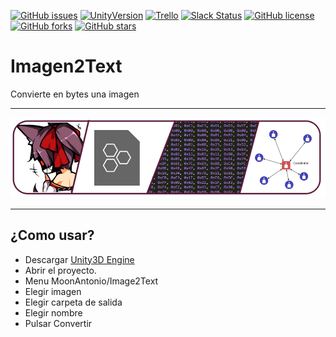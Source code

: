 [![GitHub issues](https://img.shields.io/github/issues/MoonAntonio/Imagen2Text.svg)](https://github.com/MoonAntonio/Imagen2Text/issues)
[![UnityVersion](https://img.shields.io/badge/Unity-2017.3.1f1-blue.svg)](https://unity3d.com/es)
[![Trello](https://img.shields.io/badge/Trello-OFF-red.svg)](https://github.com/MoonAntonio/Imagen2Text)
[![Slack Status](https://moonantonio.herokuapp.com/badge.svg)](https://moonantonio.herokuapp.com/)
[![GitHub license](https://img.shields.io/github/license/MoonAntonio/Imagen2Text.svg)](https://github.com/MoonAntonio/Imagen2Text/blob/master/LICENSE)
[![GitHub forks](https://img.shields.io/github/forks/MoonAntonio/Imagen2Text.svg)](https://github.com/MoonAntonio/Imagen2Text/network)
[![GitHub stars](https://img.shields.io/github/stars/MoonAntonio/Imagen2Text.svg)](https://github.com/MoonAntonio/Imagen2Text/stargazers)

# Imagen2Text
Convierte en bytes una imagen

---

<p align="center"><img src="https://github.com/MoonAntonio/Imagen2Text/blob/master/prev/prev.png?raw=true"></p>

---
## ¿Como usar?

* Descargar [Unity3D Engine][99]
* Abrir el proyecto.
* Menu MoonAntonio/Image2Text
* Elegir imagen
* Elegir carpeta de salida
* Elegir nombre
* Pulsar Convertir

[99]: https://unity3d.com
